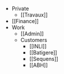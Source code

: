 
- Private
	- [[Travaux]]
- [[Finance]]
- Work
	- [[Admin]]
	- Customers
		- [[INLI]]
		- [[Batigere]]
		- [[Sequens]]
		- [[ABH]]
